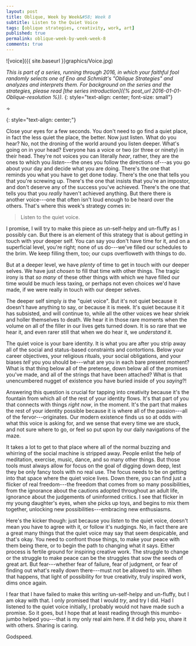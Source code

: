 ```yaml
---
layout: post
title: Oblique, Week by Week&#58; Week 8
subtitle: Listen to the Quiet Voice
tags: [oblique strategies, creativity, work, art]
published: true
permalink: oblique-week-by-week-week-8
comments: true
---
```

![voice]({{ site.baseurl }}graphics/Voice.jpg)

*This is part of a series, running through 2016, in which your faithful fool randomly selects one of Eno and Schmidt's "Oblique Strategies" and analyzes and interprets them. For background on the series and the strategies, please read [the series introduction]({% post_url 2016-01-01-Oblique-resolution %}).*
{: style="text-align: center; font-size: small"}

<p>&homtht;</p>
{: style="text-align: center;"}

Close your eyes for a few seconds. You don't need to go find a quiet place, in fact the less quiet the place, the better. Now just listen. What do you hear? No, not the droning of the world around you listen deeper. What's going on in your head? Everyone has a voice or two (or three or ninety) in their head. They're not voices you can literally *hear*, rather, they are the ones to which you *listen*---the ones you follow the directions of---as you go about your day and decide what you are doing. There's the one that reminds you what you have to get done today. There's the one that tells you that you're screwing up. There's the one that insists that you're an impostor, and don't deserve any of the success you've achieved. There's the one that tells you that you *really* haven't achieved anything. But there there is another voice---one that often isn't loud enough to be heard over the others. That's where this week's strategy comes in:

>Listen to the quiet voice.

I promise, I will try to make this piece as un-self-helpy and un-fluffy as I possibly can. But there is an element of this strategy that is about getting in touch with your deeper self. You can say you don't have time for it, and on a superficial level, you're right; none of us do---we've filled our schedules to the brim. We keep filling them, too; our cups overfloweth with things to do.

But at a deeper level, we have *plenty* of time to get in touch with our deeper selves. We have just *chosen* to fill that time with other things. The tragic irony is that *so many* of these other things with which we have filled our time would be much less taxing, or perhaps not even choices we'd have made, if we were really in touch with our deeper selves.

The deeper self simply *is* the "quiet voice". But it's not quiet because it doesn't have anything to say, or because it is meek. It's quiet because it it has subsisted, and will continue to, while all the other voices we hear shriek and holler themselves to death. We hear it in those rare moments when the volume on all of the filler in our lives gets turned down. It is so rare that we hear it, and even rarer still that when we do hear it, we *understand* it.

The quiet voice is your bare identity. It is what you are after you strip away all of the social and status-based constraints and contortions. Below your career objectives, your religious rituals, your social obligations, and your biases *tell* you you should be---what are you in each bare present moment? What is that thing below all of the pretense, down below all of the promises you've made, and all of the strings that have been attached? What is that unencumbered nugget of existence you have buried inside of you *saying*?!

Answering this question is crucial for tapping into creativity because it's the fountain from which all of the rest of your identity flows. It's that part of you that connects with things *right now*, in the moment. It's the part that makes the rest of your identity possible because it is where all of the passion---all of the fervor---originates. Our modern existence finds us so at odds with what this voice is asking for, and we sense that every time we are stuck, and not sure where to go, or feel so put upon by our daily navigations of the maze.

It takes a lot to get to that place where all of the normal buzzing and whirring of the social machine is stripped away. People enlist the help of meditation, exercise, music, dance, and so many other things. But those tools must always allow for focus on the goal of digging down deep, lest they be only fancy tools with no real use. The focus needs to be on getting into that space where the quiet voice lives. Down there, you can find just a flicker of real freedom---the freedom that comes from so many possibilities, from the ignorance about the cautions adopted throughout an adult life, ignorance about the judgements of uninformed critics. I see that flicker in my young daughter's eyes, when she picks up toys, and begins to mix them together, unlocking new possibilities---embracing new enthusiasms.

Here's the kicker though: just because you *listen* to the quiet voice, doesn't mean you have to agree with it, or follow it's nudgings. No, in fact there are a great many things that the quiet voice may say that seem despicable, and that's okay. You need to confront those things, to make your peace with them being there, or to begin the path to changing what it says. Either process is fertile ground for inspiring creative work. The struggle to change or the struggle to make peace can be the struggles that sow the seeds of great art. But fear---whether fear of failure, fear of judgment, or fear of finding out what's really down there---must not be allowed to win. When that happens, that light of possibility for true creativity, truly inspired work, dims once again.

I fear that I have failed to make this writing un-self-helpy and un-fluffy, but I am okay with that. I only promised that I would *try*, and try I did. Had I listened to the quiet voice initially, I probably would not have made such a promise. So it goes, but I hope that at least reading through this mumbo-jumbo helped you---that is my only real aim here. If it did help you, share it with others. Sharing is caring.

Godspeed.
